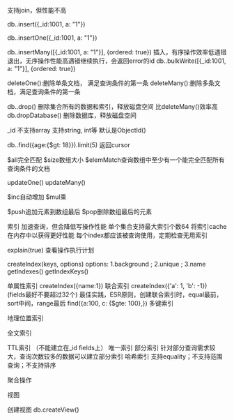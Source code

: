 支持join，但性能不高

db.<collection>.insert({_id:1001, a: "1"})

db.<collection>.insertOne({_id:1001, a: "1"})

db.<collection>.insertMany([{_id:1001, a: "1"}], {ordered: true})
插入，有序操作效率低遇错退出，无序操作性能高遇错继续执行，会返回error的id
db.<collection>.bulkWrite([{_id:1001, a: "1"}], {ordered: true})

deleteOne():删除单条文档， 满足查询条件的第一条
deleteMany():删除多条文档，满足查询条件的第一条

db.<collection>.drop()
删除集合所有的数据和索引，释放磁盘空间
比deleteMany()效率高
db.dropDatabase()
删除数据库，释放磁盘空间


_id
不支持array
支持string, int等
默认是ObjectId()

db.<collection>.find({age:{$gt: 18}}).limit(5)
返回cursor

$all完全匹配
$size数组大小
$elemMatch查询数组中至少有一个能完全匹配所有查询条件的文档

updateOne()
updateMany()

$inc自动增加
$mul乘

$push追加元素到数组最后
$pop删除数组最后的元素

索引
加速查询，但会降低写操作性能
单个集合支持最大索引个数64
将索引cache在内存中以获得更好性能
每个index都应该被查询使用，定期检查无用索引

explain(true) 查看操作执行计划

createIndex(keys, options)
options: 1.background <boolean>; 2.unique <boolean>; 3.name <string>
getIndexes()
getIndexKeys()

单属性索引
createIndex({name:1})
联合索引
createIndex({'a': 1, 'b': -1})  (fields最好不要超过32个)
    最佳实践，ESR原则，创建联合索引时，equal最前，sort中间，range最后
    find({a:100, c: {$gte: 100},})
多键索引

地理位置索引

全文索引


TTL索引
（不能建立在_id fields上）
唯一索引
部分索引
  针对部分查询需求较大，查询次数较多的数据可以建立部分索引
哈希索引
  支持equality；不支持范围查询；不支持排序


聚合操作


视图

创建视图
db.createView()






















